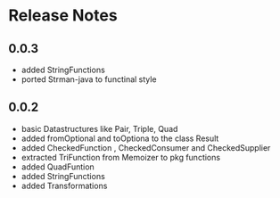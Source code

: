 # Release Notes

## 0.0.3
* added StringFunctions
* ported Strman-java to functinal style


##  0.0.2
* basic Datastructures like Pair, Triple, Quad
* added fromOptional and toOptiona to the class Result
* added CheckedFunction , CheckedConsumer and CheckedSupplier
* extracted TriFunction from Memoizer to pkg functions
* added QuadFuntion
* added StringFunctions
* added Transformations
